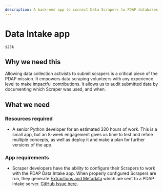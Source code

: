 ```yaml
---
description: A back-end app to connect Data Scrapers to PDAP databases.
---
```


# Data Intake app

`$25k`

## Why we need this

Allowing data collection activists to submit scrapers is a critical piece of the PDAP mission. It empowers data scraping volunteers with any experience level to make impactful contributions. It allows us to audit submitted data by documenting which Scraper was used, and when.

## What we need

### Resources required

* A senior Python developer for an estimated 320 hours of work. This is a small app, but an 8-week engagement gives us time to test and refine multiple concepts, as well as deploy it and make a plan for further versions of the app.

### App requirements

* Scraper developers have the ability to configure their Scrapers to work with the PDAP Data Intake app. When properly configured Scrapers are run, they generate [Extractions and Metadata](https://docs.pdap.io/components/writing-about-pdap) which are sent to a PDAP intake server. [GitHub Issue here](https://github.com/Police-Data-Accessibility-Project/PDAP-Scrapers/issues/80).
